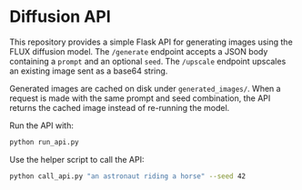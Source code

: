 # Diffusion API

This repository provides a simple Flask API for generating images using the FLUX diffusion model. The `/generate` endpoint accepts a JSON body containing a `prompt` and an optional `seed`. The `/upscale` endpoint upscales an existing image sent as a base64 string.

Generated images are cached on disk under `generated_images/`. When a request is made with the same prompt and seed combination, the API returns the cached image instead of re-running the model.

Run the API with:

```bash
python run_api.py
```

Use the helper script to call the API:

```bash
python call_api.py "an astronaut riding a horse" --seed 42
```

